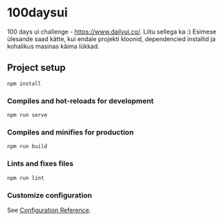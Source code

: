 # 100daysui

100 days ui challenge - https://www.dailyui.co/. Liitu sellega ka :) Esimese ülesande saad kätte, kui endale projekti kloonid, dependencied installid ja kohalikus masinas käima lükkad.

## Project setup
```
npm install
```

### Compiles and hot-reloads for development
```
npm run serve
```

### Compiles and minifies for production
```
npm run build
```

### Lints and fixes files
```
npm run lint
```

### Customize configuration
See [Configuration Reference](https://cli.vuejs.org/config/).
